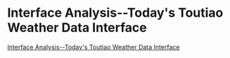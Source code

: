 # Interface Analysis--Today's Toutiao Weather Data Interface
[Interface Analysis--Today's Toutiao Weather Data Interface](https://aiwithcloud.com/2022/09/15/interface_analysis__todays_toutiao_weather_data_interface/)